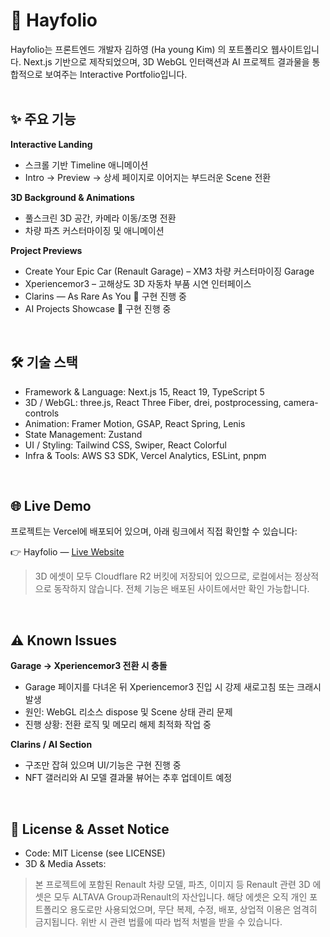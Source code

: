 # 🌌 Hayfolio

Hayfolio는 프론트엔드 개발자 김하영 (Ha young Kim) 의 포트폴리오 웹사이트입니다.
Next.js 기반으로 제작되었으며, 3D WebGL 인터랙션과 AI 프로젝트 결과물을 통합적으로 보여주는 Interactive Portfolio입니다.
<br />
<br />

## ✨ 주요 기능

**Interactive Landing**

- 스크롤 기반 Timeline 애니메이션
- Intro → Preview → 상세 페이지로 이어지는 부드러운 Scene 전환

**3D Background & Animations**

- 풀스크린 3D 공간, 카메라 이동/조명 전환
- 차량 파츠 커스터마이징 및 애니메이션

**Project Previews**

- Create Your Epic Car (Renault Garage) – XM3 차량 커스터마이징 Garage
- Xperiencemor3 – 고해상도 3D 자동차 부품 시연 인터페이스
- Clarins — As Rare As You 🚧 구현 진행 중
- AI Projects Showcase 🚧 구현 진행 중
<br />

## 🛠️ 기술 스택

- Framework & Language: Next.js 15, React 19, TypeScript 5
- 3D / WebGL: three.js, React Three Fiber, drei, postprocessing, camera-controls
- Animation: Framer Motion, GSAP, React Spring, Lenis
- State Management: Zustand
- UI / Styling: Tailwind CSS, Swiper, React Colorful
- Infra & Tools: AWS S3 SDK, Vercel Analytics, ESLint, pnpm
<br />

## 🌐 Live Demo

프로젝트는 Vercel에 배포되어 있으며, 아래 링크에서 직접 확인할 수 있습니다:

👉 Hayfolio — [Live Website](https://hayfolio-ochre.vercel.app/)

> 3D 에셋이 모두 Cloudflare R2 버킷에 저장되어 있으므로, 로컬에서는 정상적으로 동작하지 않습니다.
> 전체 기능은 배포된 사이트에서만 확인 가능합니다.
<br />

## ⚠️ Known Issues

**Garage → Xperiencemor3 전환 시 충돌**

- Garage 페이지를 다녀온 뒤 Xperiencemor3 진입 시 강제 새로고침 또는 크래시 발생
- 원인: WebGL 리소스 dispose 및 Scene 상태 관리 문제
- 진행 상황: 전환 로직 및 메모리 해제 최적화 작업 중

**Clarins / AI Section**

- 구조만 잡혀 있으며 UI/기능은 구현 진행 중
- NFT 갤러리와 AI 모델 결과물 뷰어는 추후 업데이트 예정
<br />

## 📝 License & Asset Notice

- Code: MIT License (see LICENSE)
- 3D & Media Assets:
> 본 프로젝트에 포함된 Renault 차량 모델, 파츠, 이미지 등 Renault 관련 3D 에셋은 모두 ALTAVA Group과Renault의 자산입니다.
> 해당 에셋은 오직 개인 포트폴리오 용도로만 사용되었으며,
> 무단 복제, 수정, 배포, 상업적 이용은 엄격히 금지됩니다.
> 위반 시 관련 법률에 따라 법적 처벌을 받을 수 있습니다.
